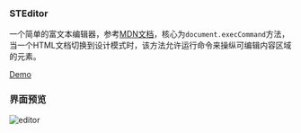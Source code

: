 ### STEditor

一个简单的富文本编辑器，参考[MDN文档](https://developer.mozilla.org/zh-CN/docs/Web/API/Document/execCommand)，核心为`document.execCommand`方法，当一个HTML文档切换到设计模式时，该方法允许运行命令来操纵可编辑内容区域的元素。

[Demo](https://indexmoon.com/steditor/index)

### 界面预览

![editor](https://indexmoon.com/steditor/img/steditor.png)